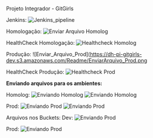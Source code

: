 Projeto Integrador - GitGirls

Jenkins:
![Jenkins_pipeline](https://dh-pi-gitgirls-dev.s3.amazonaws.com/Readme/Jenkins.png)

Homologação:
![Enviar Arquivo Homolog](https://dh-pi-gitgirls-dev.s3.amazonaws.com/Readme/EnviarArquivo_Homolog.png)

HealthCheck Homologação:
![Healthcheck Homolog](https://dh-pi-gitgirls-dev.s3.amazonaws.com/Readme/Healthcheck_Homolog.png)

Produção:
![Enviar_Arquivo_Prod](https://dh-pi-gitgirls-dev.s3.amazonaws.com/Readme/EnviarArquivo_Prod.png

HealthCheck Produção:
![Healthcheck Prod](https://dh-pi-gitgirls-dev.s3.amazonaws.com/Readme/Healthcheck_Prod.png)

**Enviando arquivos para os ambientes:**

Homolog:
![Enviando Homolog](https://dh-pi-gitgirls-dev.s3.amazonaws.com/Readme/EnviandoImagem_Homolog.png)
![Enviando Homolog](https://dh-pi-gitgirls-dev.s3.amazonaws.com/Readme/EnvioOk_homolog.png)

Prod:
![Enviando Prod](https://dh-pi-gitgirls-dev.s3.amazonaws.com/Readme/EnviandoImagem_Prod.png)
![Enviando Prod](https://dh-pi-gitgirls-dev.s3.amazonaws.com/Readme/EnvioOk_prod.png)

Arquivos nos Buckets:
Dev:
![Enviando Prod](https://dh-pi-gitgirls-dev.s3.amazonaws.com/Readme/Bucket_dev.png)

Prod:
![Enviando Prod](https://dh-pi-gitgirls-dev.s3.amazonaws.com/Readme/Bucket_prod.png)
